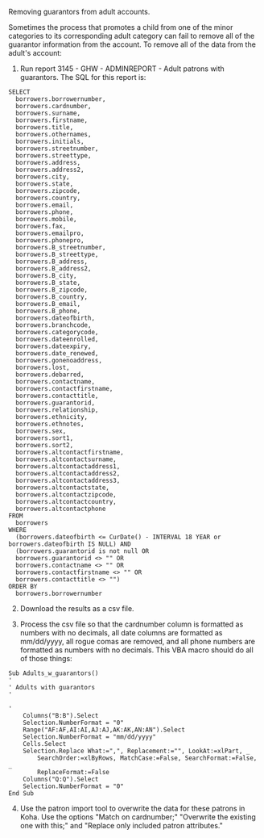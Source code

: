 Removing guarantors from adult accounts.

Sometimes the process that promotes a child from one of the minor categories to its corresponding adult category can fail to remove all of the guarantor information from the account.  To remove all of the data from the adult's account:

1. Run report 3145 - GHW - ADMINREPORT - Adult patrons with guarantors.  The SQL for this report is:

```
SELECT
  borrowers.borrowernumber,
  borrowers.cardnumber,
  borrowers.surname,
  borrowers.firstname,
  borrowers.title,
  borrowers.othernames,
  borrowers.initials,
  borrowers.streetnumber,
  borrowers.streettype,
  borrowers.address,
  borrowers.address2,
  borrowers.city,
  borrowers.state,
  borrowers.zipcode,
  borrowers.country,
  borrowers.email,
  borrowers.phone,
  borrowers.mobile,
  borrowers.fax,
  borrowers.emailpro,
  borrowers.phonepro,
  borrowers.B_streetnumber,
  borrowers.B_streettype,
  borrowers.B_address,
  borrowers.B_address2,
  borrowers.B_city,
  borrowers.B_state,
  borrowers.B_zipcode,
  borrowers.B_country,
  borrowers.B_email,
  borrowers.B_phone,
  borrowers.dateofbirth,
  borrowers.branchcode,
  borrowers.categorycode,
  borrowers.dateenrolled,
  borrowers.dateexpiry,
  borrowers.date_renewed,
  borrowers.gonenoaddress,
  borrowers.lost,
  borrowers.debarred,
  borrowers.contactname,
  borrowers.contactfirstname,
  borrowers.contacttitle,
  borrowers.guarantorid,
  borrowers.relationship,
  borrowers.ethnicity,
  borrowers.ethnotes,
  borrowers.sex,
  borrowers.sort1,
  borrowers.sort2,
  borrowers.altcontactfirstname,
  borrowers.altcontactsurname,
  borrowers.altcontactaddress1,
  borrowers.altcontactaddress2,
  borrowers.altcontactaddress3,
  borrowers.altcontactstate,
  borrowers.altcontactzipcode,
  borrowers.altcontactcountry,
  borrowers.altcontactphone
FROM
  borrowers
WHERE
  (borrowers.dateofbirth <= CurDate() - INTERVAL 18 YEAR or borrowers.dateofbirth IS NULL) AND
  (borrowers.guarantorid is not null OR
  borrowers.guarantorid <> "" OR
  borrowers.contactname <> "" OR
  borrowers.contactfirstname <> "" OR
  borrowers.contacttitle <> "")
ORDER BY
  borrowers.borrowernumber
```

2. Download the results as a csv file.

3. Process the csv file so that the cardnumber column is formatted as numbers with no decimals, all date columns are formatted as mm/dd/yyyy, all rogue comas are removed, and all phone numbers are formatted as numbers with no decimals.  This VBA macro should do all of those things:

```
Sub Adults_w_guarantors()
'
' Adults with guarantors
'

'
    Columns("B:B").Select
    Selection.NumberFormat = "0"
    Range("AF:AF,AI:AI,AJ:AJ,AK:AK,AN:AN").Select
    Selection.NumberFormat = "mm/dd/yyyy"
    Cells.Select
    Selection.Replace What:=",", Replacement:="", LookAt:=xlPart, _
        SearchOrder:=xlByRows, MatchCase:=False, SearchFormat:=False, _
        ReplaceFormat:=False
    Columns("Q:Q").Select
    Selection.NumberFormat = "0"
End Sub
```

4. Use the patron import tool to overwrite the data for these patrons in Koha.  Use the options "Match on cardnumber;" "Overwrite the existing one with this;" and "Replace only included patron attributes."
